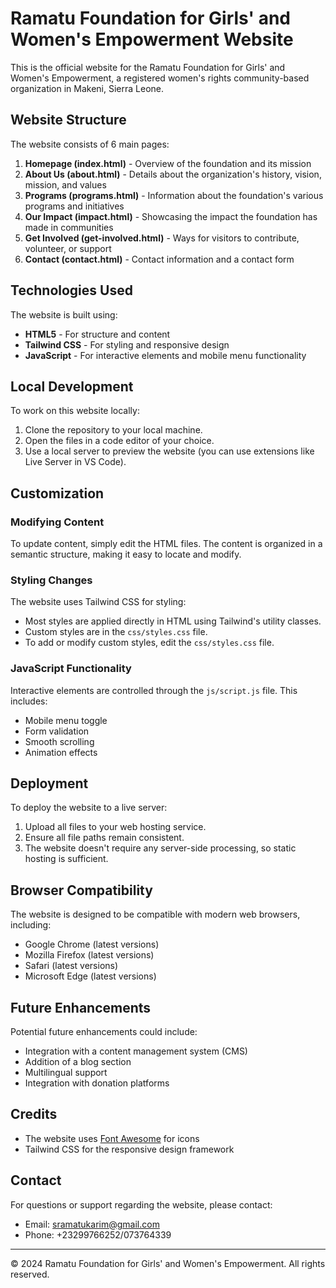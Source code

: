 # Ramatu Foundation for Girls' and Women's Empowerment Website

This is the official website for the Ramatu Foundation for Girls' and Women's Empowerment, a registered women's rights community-based organization in Makeni, Sierra Leone.

## Website Structure

The website consists of 6 main pages:

1. **Homepage (index.html)** - Overview of the foundation and its mission
2. **About Us (about.html)** - Details about the organization's history, vision, mission, and values
3. **Programs (programs.html)** - Information about the foundation's various programs and initiatives
4. **Our Impact (impact.html)** - Showcasing the impact the foundation has made in communities
5. **Get Involved (get-involved.html)** - Ways for visitors to contribute, volunteer, or support
6. **Contact (contact.html)** - Contact information and a contact form

## Technologies Used

The website is built using:

- **HTML5** - For structure and content
- **Tailwind CSS** - For styling and responsive design
- **JavaScript** - For interactive elements and mobile menu functionality

## Local Development

To work on this website locally:

1. Clone the repository to your local machine.
2. Open the files in a code editor of your choice.
3. Use a local server to preview the website (you can use extensions like Live Server in VS Code).

## Customization

### Modifying Content

To update content, simply edit the HTML files. The content is organized in a semantic structure, making it easy to locate and modify.

### Styling Changes

The website uses Tailwind CSS for styling:

- Most styles are applied directly in HTML using Tailwind's utility classes.
- Custom styles are in the `css/styles.css` file.
- To add or modify custom styles, edit the `css/styles.css` file.

### JavaScript Functionality

Interactive elements are controlled through the `js/script.js` file. This includes:

- Mobile menu toggle
- Form validation
- Smooth scrolling
- Animation effects

## Deployment

To deploy the website to a live server:

1. Upload all files to your web hosting service.
2. Ensure all file paths remain consistent.
3. The website doesn't require any server-side processing, so static hosting is sufficient.

## Browser Compatibility

The website is designed to be compatible with modern web browsers, including:

- Google Chrome (latest versions)
- Mozilla Firefox (latest versions)
- Safari (latest versions)
- Microsoft Edge (latest versions)

## Future Enhancements

Potential future enhancements could include:

- Integration with a content management system (CMS)
- Addition of a blog section
- Multilingual support
- Integration with donation platforms

## Credits

- The website uses [Font Awesome](https://fontawesome.com/) for icons
- Tailwind CSS for the responsive design framework

## Contact

For questions or support regarding the website, please contact:

- Email: sramatukarim@gmail.com
- Phone: +23299766252/073764339

---

© 2024 Ramatu Foundation for Girls' and Women's Empowerment. All rights reserved. 